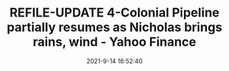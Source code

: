 ---
"title": "REFILE-UPDATE 4-Colonial Pipeline partially resumes as Nicholas brings rains, wind - Yahoo Finance"
"date": "2021-9-14 16:52:40"
"feed_name": "GOOGLENEWSDRILLING"
"feed_website": "https://news.google.com/search?q=drilling%2Bincident&hl=en-US&gl=US&ceid=US:en"
"feed_rss": "https://news.google.com/rss/search?q=drilling%2Bincident&hl=en-US&gl=US&ceid=US:en"
"link": "https://finance.yahoo.com/news/1-colonial-pipeline-shuts-power-165240032.html"
"file": "_posts/2021-1-1-188a6355fee255b3f44ec06a1538f972d3f84d75.md"
"accident": "0"
"drilling": "1"
---